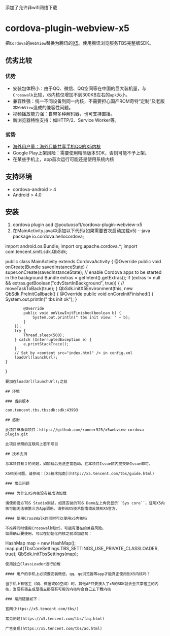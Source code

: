 添加了允许非wifi网络下载
# cordova-plugin-webview-x5

把``Cordova``的``WebView``替换为腾讯的[X5](http://x5.tencent.com/)。使用腾讯浏览服务TBS完整版SDK。

## 优劣比较

### 优势
- 安装包体积小：由于QQ、微信、QQ空间等在中国的巨大装机量，与``Crosswalk``比较，``X5``内核仅增加不到300KB左右的``apk``大小。
- 兼容性强：统一不同设备到同一内核，不需要担心国产ROM奇特“定制”及老版本``WebView``造成的兼容性问题。
- 视频播放能力强：自带多种解码器，也可支持直播。
- 新浏览器特性支持：如HTTP/2、Service Worker等。

### 劣势
- [海外用户量：海外只能共享手机QQ的X5内核](http://x5.tencent.com/tbs/technical.html#/detail/sdk/1/14e9f3f4-ed64-4330-8e31-25d1f1a68cf7)
- Google Play上架风险：需要使用精简版本SDK，否则可能不予上架。
- 在某些手机上，app首次运行可能还是使用系统内核

## 支持环境

- cordova-android > 4
- Android > 4.0

## 安装

1. cordova plugin add @youtuosoft/cordova-plugin-webview-x5
2. 在MainActivity.java中添加以下代码(如果需要首次启动加载x5)
···java
package io.cordova.hellocordova;

import android.os.Bundle;
import org.apache.cordova.*;
import com.tencent.smtt.sdk.QbSdk;

public class MainActivity extends CordovaActivity
{
    @Override
    public void onCreate(Bundle savedInstanceState)
    {
        super.onCreate(savedInstanceState);
        // enable Cordova apps to be started in the background
        Bundle extras = getIntent().getExtras();
        if (extras != null && extras.getBoolean("cdvStartInBackground", true)) {
            // moveTaskToBack(true);
        }
        QbSdk.initX5Environment(this, new QbSdk.PreInitCallback() {
            @Override
            public void onCoreInitFinished() {
                System.out.println(" tbs init ok");
            }

            @Override
            public void onViewInitFinished(boolean b) {
                System.out.println(" tbs init view: " + b);
            }
        });
        try {
            Thread.sleep(500);
        } catch (InterruptedException e) {
            e.printStackTrace();
        }
        // Set by <content src="index.html" /> in config.xml
        loadUrl(launchUrl);
    }
}

```
要加在loadUrl(launchUrl);之前

## 环境

### 当前版本

com.tencent.tbs.tbssdk:sdk:43993

## 感谢

此项目继承自项目：https://github.com/runner525/x5webview-cordova-plugin.git

此项目参照的互联网上若干项目

## 技术支持

与本项目有关的问题，如加载后无法正常启动，在本项目Issue区内提交新Issue即可。

X5相关问题，请参阅：[X5技术指南](http://x5.tencent.com/tbs/guide.html)

### 常见问题

#### 为什么X5内核没有被成功加载

请使用官方TBS Studio测试，如其安装的TBS Demo左上角仍显示``Sys core``，证明X5内核可能无法被第三方App调用。请参阅X5技术指南或反馈到X5官方。

#### 使用CrossWalk的同时可以使用x5内核吗

不推荐同时使用Crosswalk和x5，可能有潜在的兼容风险。
如果确认要使用，可以在初始化内核之前添加这句：
```
HashMap map = new HashMap();
map.put(TbsCoreSettings.TBS_SETTINGS_USE_PRIVATE_CLASSLOADER, true);
QbSdk.initTbsSettings(map);
```
使用独立ClassLoader进行加载

#### 用户的手机上必须要安装微信、qq、qq浏览器等app才能真正使用到X5内核吗？

当手机上有宿主（QQ、微信或QQ空间）时，其他AP只要接入了x5的SDK就会去共享宿主的内核，当没有宿主或是宿主都没有可用的内核时会自己去下载内核

### 常用链接如下：

官网(https://x5.tencent.com/tbs/)

常见问题(https://x5.tencent.com/tbs/faq.html)

广告变现(https://x5.tencent.com/tbs/ad.html)
